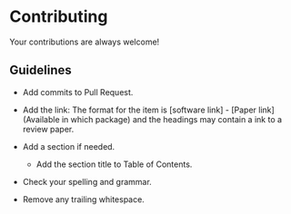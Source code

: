 # Contributing

Your contributions are always welcome!

## Guidelines

- Add commits to Pull Request.

- Add the link: The format for the item is [software link] - [Paper link] (Available in which package) and the headings may contain a ink to a review paper.

- Add a section if needed.

  - Add the section title to Table of Contents.

- Check your spelling and grammar.

- Remove any trailing whitespace.


